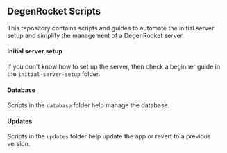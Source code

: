 ## DegenRocket Scripts

This repository contains scripts and guides to automate the initial server setup and simplify the management of a DegenRocket server.

#### Initial server setup

If you don't know how to set up the server, then check a beginner guide in the `initial-server-setup` folder.

#### Database

Scripts in the `database` folder help manage the database.

#### Updates

Scripts in the `updates` folder help update the app or revert to a previous version.
